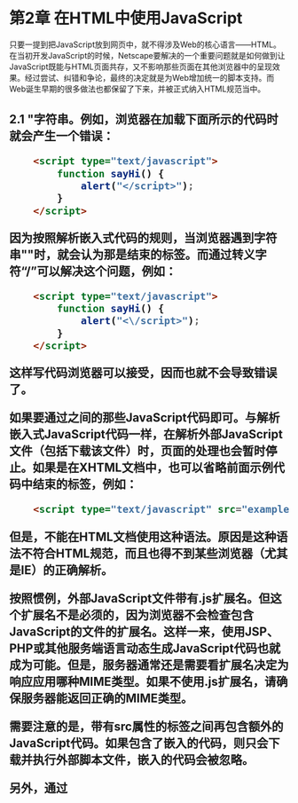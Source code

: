 # 第2章 在HTML中使用JavaScript

只要一提到把JavaScript放到网页中，就不得涉及Web的核心语言——HTML。在当初开发JavaScript的时候，Netscape要解决的一个重要问题就是如何做到让JavaScript既能与HTML页面共存，又不影响那些页面在其他浏览器中的呈现效果。经过尝试、纠错和争论，最终的决定就是为Web增加统一的脚本支持。而Web诞生早期的很多做法也都保留了下来，并被正式纳入HTML规范当中。

## 2.1 <script>元素

向HTML页面中插入JavaScript的主要方法，就是使用<script>元素。这个元素由Netscape创造并在Netscape Navigator 2中首先实现。后来这个元素加入到正式的HTML规范中。HTML 4.01为<script>定义了下列6个属性。

>async：可选。表示应该立即下载脚本，但不应妨碍页面中的其他操作，比如下载其他资源或等待加载其他脚本。只对外部脚本文件有效。
>charset：可选。表示通过src属性指定的代码的字符集。由于大多数浏览器会忽略它的值，因此这个属性很少有人用。
>defer：可选。表示脚本可以延迟到文档完全被解析和显示之后再执行。只对外部脚本文件有效。IE7及更早版本对嵌入脚本也支持这个属性。
>language：已废弃。原来用于表示编写代码使用的脚本语言（如JavaScript、JavaScript1.2或VBScript）。大多数浏览器会忽略这个属性，因此也没有必要在用了。
>src：可选。表示包含要执行代码的外部文件。
>type：可选。可以看成是language的替代属性；表示编写代码使用的脚本语言的内容类型（也成为MIME类型）。虽然text/javascript和text/ecmascript都已经不被推荐使用，但人们一直以来使用的都还是text/javascript。实际上，服务器在传送JavaScript文件时使用的MIME类型通常是application/x-javascript，但在type中设置这个值却可能导致脚本被忽略。另外，在非IE浏览器中还可以使用以下值：application/javascript和application/ecmascript。考虑到约定俗成和最大限度的浏览器兼容性，目前type属性的值依旧还是text/javascript。不过，这个属性并不是必需的，如果没有指定这个属性，则其默认值仍为text/javascript。

使用<script>元素的方式有两种：直接在页面中嵌入JavaScript代码和包含外部JavaScript文件。

在使用<script>元素嵌入JavaScript代码时，只须为<script>指定type属性。然后，像下面这样把JavaScript代码直接放在元素内部即可：

```html
    <script type="text/javascript">
        function sayHi() {
            alert("Hi!");
        }
    </script>
```

包含在<script>元素内部的JavaScript代码将被从上至下依次解释。就拿前面这个例子来说，解释器会解释一个函数的定义，然后将该定义保存在自己的环境当中。在解释器对<script>元素内部的所有代码求值完毕之前，页面中的其余内容都不会被浏览器加载或显示。

在使用<script>嵌入JavaScript代码时，记住不要在代码中的任何地方出现"</script>"字符串。例如，浏览器在加载下面所示的代码时就会产生一个错误：

```html
    <script type="text/javascript">
        function sayHi() {
            alert("</script>");
        }
    </script>
```

因为按照解析嵌入式代码的规则，当浏览器遇到字符串"</script>"时，就会认为那是结束的</script>标签。而通过转义字符“/”可以解决这个问题，例如：

```html
    <script type="text/javascript">
        function sayHi() {
            alert("<\/script>");
        }
    </script>
```

这样写代码浏览器可以接受，因而也就不会导致错误了。

如果要通过<script>元素来包含外部JavaScript文件，那么src属性就是必需的。这个属性的值是一个指向外部JavaScript文件的链接，例如：

```html
    <script type="text/javascript" src="example.js"></script>
```

在这个例子中，外部文件example.js将被加载到当前页面中。外部文件只须包含通常要放在开始的<script>和结束的</script>之间的那些JavaScript代码即可。与解析嵌入式JavaScript代码一样，在解析外部JavaScript文件（包括下载该文件）时，页面的处理也会暂时停止。如果是在XHTML文档中，也可以省略前面示例代码中结束的</script>标签，例如：

```html
    <script type="text/javascript" src="example.js" />
```

但是，不能在HTML文档使用这种语法。原因是这种语法不符合HTML规范，而且也得不到某些浏览器（尤其是IE）的正确解析。

按照惯例，外部JavaScript文件带有.js扩展名。但这个扩展名不是必须的，因为浏览器不会检查包含JavaScript的文件的扩展名。这样一来，使用JSP、PHP或其他服务端语言动态生成JavaScript代码也就成为可能。但是，服务器通常还是需要看扩展名决定为响应应用哪种MIME类型。如果不使用.js扩展名，请确保服务器能返回正确的MIME类型。

需要注意的是，带有src属性的<script>元素不应该在其<script>和</script>标签之间再包含额外的JavaScript代码。如果包含了嵌入的代码，则只会下载并执行外部脚本文件，嵌入的代码会被忽略。

另外，通过<script>元素的src属性还可以包含来自外部域的JavaScript文件。这一点既让<script>元素倍县强大，又让它备受争议。在这一点上，<script>与<img>元素非常相似，即它的src属性可以是指向当前HTML页面所在域之外的某个域中的完整URL，例如：

```html
    <script type="text/javascript" src="http://www.somewhere.com/afile.js"></script>
```

这样，位于外部域中的代码也会被加载和解析，就像这些代码位于加载它们的页面中一样。利用这一点就可以在必要时通过不同的域来提供JavaScript文件。不过，在访问自己不能控制的服务器上的JavaScript文件时则要多加小心。如果不幸遇到了怀有恶意的程序员，那他们随时都可能替换该文件中的代码。因此，如果想包含来自不同域的代码，则要么你是那个域的所有者，要么那个域的所有者值得信赖。

无论如何包含代码，只要不存在defer和async属性，浏览器都会按照<script>元素在页面中出现的先后顺序对它们依次进行解析。换句话说，在第一个<script>元素包含的代码解析完成后，第二个<script>包含的代码才会被解析，然后才是第三个、第四个……

### 2.1.1 标签的位置

按照传统的做法，所有<script>元素都应该放在页面的<head>元素中，例如：

```html
<!DOCTYPE html>
<html>
    <head>
        <title>Example HTML Page</title>
        <script type="text/javascript" src="example1.js"></script>
        <script type="text/javascript" src="example2.js"></script>
    </head>
    <body>
        <!-- 这里放内容 -->
    </body>
</html>
```html

这种做法的目的就是把所有外部文件（包括CSS文件和JavaScript文件）的引用都放在相同的地方。可是，在文档的<head>元素中包含所有JavaScript文件，意味着必须等到全部JavaScript代码都被下载、解析和执行完成以后，才能开始呈现页面的内容（浏览器在遇到<body>标签时才开始呈现内容）。对于那些需要很多JavaScript代码的页面来说，这无疑会导致浏览器在呈现页面时出现明显的延迟，而延迟期间的浏览器窗口中将是一片空白。为了避免这个问题，现代Web应用程序一般都把全部JavaScript引用放在<body>元素中页面内容的后面，如下例所示：

```html
<!DOCTYPE html>
<html>
    <head>
        <title>Example HTML Page</title>
    </head>
    <body>
        <!-- 这里放内容 -->
        <script type="text/javascript" src="example1.js"></script>
        <script type="text/javascript" src="example2.js"></script>
    </body>
</html>
```html



